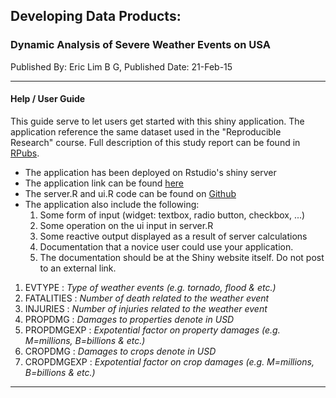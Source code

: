 
## Developing Data Products:
### Dynamic Analysis of Severe Weather Events on USA

Published By: Eric Lim B G, Published Date: 21-Feb-15

------------------------------------------------------------------------------

#### Help / User Guide

This guide serve to let users get started with this shiny application. The application reference the same dataset used in the "Reproducible Research" course. Full description of this study report can be found in [RPubs](http://www.rpubs.com/EricLimBG/repdata-007).

* The application has been deployed on Rstudio's shiny server
* The application link can be found [here](http://www.rpubs.com/EricLimBG/repdata-007)
* The server.R and ui.R code can be found on [Github](http://www.rpubs.com/EricLimBG/repdata-007)
* The application also include the following:
    1. Some form of input (widget: textbox, radio button, checkbox, ...)
    2. Some operation on the ui input in server.R
    3. Some reactive output displayed as a result of server calculations
    4. Documentation that a novice user could use your application.
    5. The documentation should be at the Shiny website itself. Do not post to an external link.


1. EVTYPE : *Type of weather events (e.g. tornado, flood & etc.)*
2. FATALITIES : *Number of death related to the weather event*
3. INJURIES : *Number of injuries related to the weather event*
4. PROPDMG : *Damages to properties denote in USD*
5. PROPDMGEXP : *Expotential factor on property damages (e.g. M=millions, B=billions & etc.)*
6. CROPDMG : *Damages to crops denote in USD*
7. CROPDMGEXP : *Expotential factor on crop damages (e.g. M=millions, B=billions & etc.)*

------------------------------------------------------------------------------
  